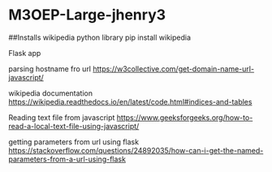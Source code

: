 # M3OEP-Large-jhenry3

##Installs
wikipedia python library
pip install wikipedia

Flask app

parsing hostname fro url
https://w3collective.com/get-domain-name-url-javascript/

wikipedia documentation
https://wikipedia.readthedocs.io/en/latest/code.html#indices-and-tables

Reading text file from javascript
https://www.geeksforgeeks.org/how-to-read-a-local-text-file-using-javascript/

getting parameters from url using flask
https://stackoverflow.com/questions/24892035/how-can-i-get-the-named-parameters-from-a-url-using-flask
